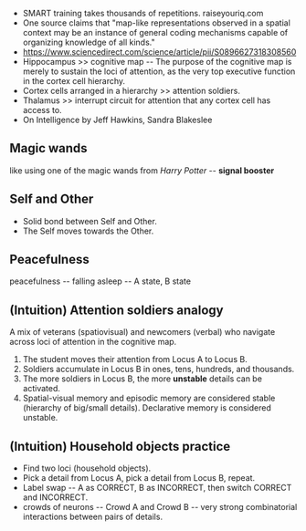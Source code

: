 - SMART training takes thousands of repetitions. raiseyouriq.com
- One source claims that "map-like representations observed in a spatial context may be an instance of general coding mechanisms capable of organizing knowledge of all kinds."
- https://www.sciencedirect.com/science/article/pii/S0896627318308560
- Hippocampus >> cognitive map -- The purpose of the cognitive map is merely to sustain the loci of attention, as the very top executive function in the cortex cell hierarchy.
- Cortex cells arranged in a hierarchy >> attention soldiers.
- Thalamus >> interrupt circuit for attention that any cortex cell has access to.
- On Intelligence by Jeff Hawkins, Sandra Blakeslee

## Magic wands

like using one of the magic wands from _Harry Potter_ -- **signal booster**

## Self and Other

- Solid bond between Self and Other.
- The Self moves towards the Other.

## Peacefulness

peacefulness -- falling asleep -- A state, B state

## (Intuition) Attention soldiers analogy

A mix of veterans (spatiovisual) and newcomers (verbal) who navigate across loci of attention in the cognitive map.

1. The student moves their attention from Locus A to Locus B.
2. Soldiers accumulate in Locus B in ones, tens, hundreds, and thousands.
3. The more soldiers in Locus B, the more **unstable** details can be activated.
4. Spatial-visual memory and episodic memory are considered stable (hierarchy of big/small details). Declarative memory is considered unstable.

## (Intuition) Household objects practice

- Find two loci (household objects).
- Pick a detail from Locus A, pick a detail from Locus B, repeat.
- Label swap -- A as CORRECT, B as INCORRECT, then switch CORRECT and INCORRECT.
- crowds of neurons -- Crowd A and Crowd B -- very strong combinatorial interactions between pairs of details. 

